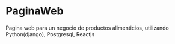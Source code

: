 # PaginaWeb
Pagina web para un negocio de productos alimenticios, utilizando Python(django), Postgresql, Reactjs
